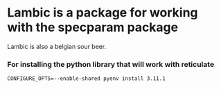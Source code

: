 # Lambic is a package for working with the specparam package 

Lambic is also a belgian sour beer.

### For installing the python library that will work with reticulate

```
CONFIGURE_OPTS=--enable-shared pyenv install 3.11.1
```
